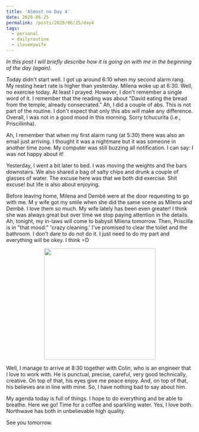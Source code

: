 ```yaml
---
title: 'Almost no Day 4'
date: 2020-06-25
permalink: /posts/2020/06/25/day4
tags:
  - personal
  - dailyroutine
  - ilovemywife
---
```

*In this post I will briefly describe how it is going on with me in the beginning of the day (again).*

Today didn't start well. I got up around 6:10 when my second alarm rang. My resting heart rate is higher than yesterday. Milena woke up at 6:30. Well, no exercise today. At least I prayed. However, I don't remember a single word of it. I remember that the reading was about "David eating the bread from the temple, already consecrated." Ah, I did a couple of abs. This is not part of the routine. I don't expect that only this abs will make any difference. Overall, I was not in a good mood in this morning. Sorry tchucurita (i.e., Priscillinha).

Ah, I remember that when my first alarm rung (at 5:30) there was also an email just arriving. I thought it was a nightmare but it was someone in another time zone. My computer was still buzzing all notification. I can say: I was not happy about it!

Yesterday, I went a bit later to bed. I was moving the weights and the bars downstairs. We also shared a bag of salty chips and drunk a couple of glasses of water. The excuse here was that we both did exercise. Shit excuse! but life is also about enjoying.

Before leaving home, Milena and Dembê were at the door requesting to go with me. M y wife got my smile when she did the same scene as Milena and Dembê. I love them so much. My wife lately has been even greater! I think she was always great but over time we stop paying attention in the details. Ah, tonight, my in-laws will come to babysit Milena tomorrow. Then, Priscilla is in "that mood:" 'crazy cleaning.' I've promised to clear the toilet and the bathroom. I don't dare to do not do it. I just need to do my part and everything will be okey. I think =D

<div align='center'><img src="https://lh3.googleusercontent.com/pw/ACtC-3cxyAZypsXezyObMzCYgdWA9-X1ktTWQIg3kKn0bBlL3dgJR7XdKzihtfO2P2qqJrYKPORpb8kCKA8dajRApqZhnsEKLM-BiiXPSV59Nz-eTdj8imFfPC8sLw9V1S8f8q5O0RGgqW-ra6JdlN02zRlVpA=w1108-h1476-no?authuser=0" width="300"/></div>


Well, I manage to arrive at 8:30 together with Colin, who is an engineer that I love to work with. He is punctual, precise, careful, very good technically, creative. On top of that, his eyes give me peace enjoy. And, on top of that, his believes are in line with mine. So, I have nothing bad to say about him.

My agenda today is full of things. I hope to do everything and be able to breathe. Here we go! Time for a coffee and sparkling water. Yes, I love both. Northwave has both in unbelievable high quality.

See you tomorrow.
